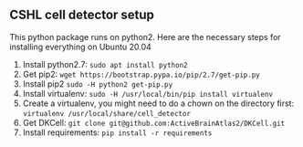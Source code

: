 ## CSHL cell detector setup

This python package runs on python2. Here are the necessary steps for installing
everything on Ubuntu 20.04

1. Install python2.7: `sudo apt install python2`
1. Get pip2: `wget https://bootstrap.pypa.io/pip/2.7/get-pip.py`
1. Install pip2 `sudo -H python2 get-pip.py`
1. Install virtualenv: `sudo -H /usr/local/bin/pip install virtualenv`
1. Create a virtualenv, you might need to do a chown on the directory first: 
`virtualenv /usr/local/share/cell_detector`
1. Get DKCell: `git clone git@github.com:ActiveBrainAtlas2/DKCell.git`
1. Install requirements: `pip install -r requirements`
